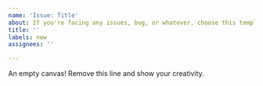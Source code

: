 ```yaml
---
name: 'Issue: Title'
about: If you're facing any issues, bug, or whatever, choose this template.
title: ''
labels: new
assignees: ''

---
```


An empty canvas! Remove this line and show your creativity.
